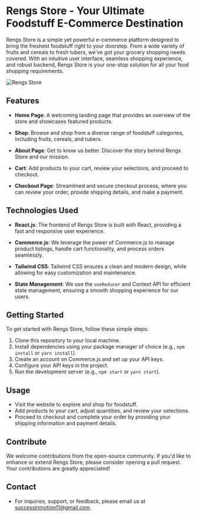 # Rengs Store - Your Ultimate Foodstuff E-Commerce Destination

Rengs Store is a simple yet powerful e-commerce platform designed to bring the freshest foodstuff right to your doorstep. From a wide variety of fruits and cereals to fresh tubers, we've got your grocery shopping needs covered. With an intuitive user interface, seamless shopping experience, and robust backend, Rengs Store is your one-stop solution for all your food shopping requirements.

![Rengs Store](link_to_screenshot)

## Features

- **Home Page**: A welcoming landing page that provides an overview of the store and showcases featured products.

- **Shop**: Browse and shop from a diverse range of foodstuff categories, including fruits, cereals, and tubers.

- **About Page**: Get to know us better. Discover the story behind Rengs Store and our mission.

- **Cart**: Add products to your cart, review your selections, and proceed to checkout.

- **Checkout Page**: Streamlined and secure checkout process, where you can review your order, provide shipping details, and make a payment.

## Technologies Used

- **React.js**: The frontend of Rengs Store is built with React, providing a fast and responsive user experience.

- **Commerce.js**: We leverage the power of Commerce.js to manage product listings, handle cart functionality, and process orders seamlessly.

- **Tailwind CSS**: Tailwind CSS ensures a clean and modern design, while allowing for easy customization and maintenance.

- **State Management**: We use the `useReducer` and Context API for efficient state management, ensuring a smooth shopping experience for our users.

## Getting Started

To get started with Rengs Store, follow these simple steps:

1. Clone this repository to your local machine.
2. Install dependencies using your package manager of choice (e.g., `npm install` or `yarn install`).
3. Create an account on Commerce.js and set up your API keys.
4. Configure your API keys in the project.
5. Run the development server (e.g., `npm start` or `yarn start`).

## Usage

- Visit the website to explore and shop for foodstuff.
- Add products to your cart, adjust quantities, and review your selections.
- Proceed to checkout and complete your order by providing your shipping information and payment details.

## Contribute

We welcome contributions from the open-source community. If you'd like to enhance or extend Rengs Store, please consider opening a pull request. Your contributions are greatly appreciated!

## Contact

- For inquiries, support, or feedback, please email us at [successinmotion11@gmail.com](mailto:successinmotion11@gmail.com).
